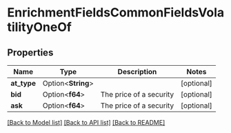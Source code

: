 # EnrichmentFieldsCommonFieldsVolatilityOneOf

## Properties

Name | Type | Description | Notes
------------ | ------------- | ------------- | -------------
**at_type** | Option<**String**> |  | [optional]
**bid** | Option<**f64**> | The price of a security | [optional]
**ask** | Option<**f64**> | The price of a security | [optional]

[[Back to Model list]](../README.md#documentation-for-models) [[Back to API list]](../README.md#documentation-for-api-endpoints) [[Back to README]](../README.md)


